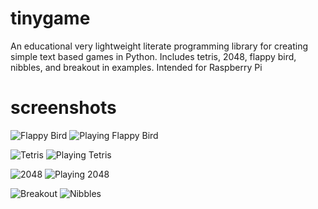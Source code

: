 tinygame
========

An educational very lightweight literate programming library for creating simple text based games in Python. Includes tetris, 2048, flappy bird, nibbles, and breakout in examples. Intended for Raspberry Pi

screenshots
===========

![Flappy Bird](doc/flappy-title.png) ![Playing Flappy Bird](doc/flappy-play.png)

![Tetris](doc/tetris-title.png) ![Playing Tetris](doc/tetris-play.png)

![2048](doc/2048-title.png) ![Playing 2048](doc/2048-play.png)

![Breakout](doc/breakout-play.Nibbles) ![Nibbles](png/nibbles-play.png)

